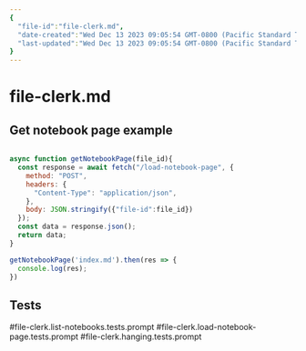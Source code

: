 ```yaml
---
{
  "file-id":"file-clerk.md",
  "date-created":"Wed Dec 13 2023 09:05:54 GMT-0800 (Pacific Standard Time)",
  "last-updated":"Wed Dec 13 2023 09:05:54 GMT-0800 (Pacific Standard Time)"
}
---
```


# file-clerk.md




## Get notebook page example

```js

async function getNotebookPage(file_id){
  const response = await fetch("/load-notebook-page", {
    method: "POST",
    headers: {
      "Content-Type": "application/json",
    },
    body: JSON.stringify({"file-id":file_id})
  });
  const data = response.json();
  return data;
}

getNotebookPage('index.md').then(res => {
  console.log(res);
})

```

## Tests

#file-clerk.list-notebooks.tests.prompt
#file-clerk.load-notebook-page.tests.prompt
#file-clerk.hanging.tests.prompt